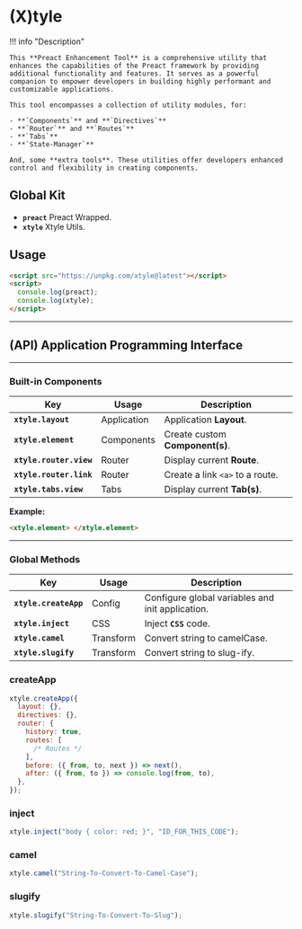# (**X**)tyle

!!! info "Description"

    This **Preact Enhancement Tool** is a comprehensive utility that enhances the capabilities of the Preact framework by providing additional functionality and features. It serves as a powerful companion to empower developers in building highly performant and customizable applications.

    This tool encompasses a collection of utility modules, for:

    - **`Components`** and **`Directives`**
    - **`Router`** and **`Routes`**
    - **`Tabs`**
    - **`State-Manager`**

    And, some **extra tools**. These utilities offer developers enhanced control and flexibility in creating components.

## Global Kit

- **`preact`** Preact Wrapped.
- **`xtyle`** Xtyle Utils.

## Usage

```html
<script src="https://unpkg.com/xtyle@latest"></script>
<script>
  console.log(preact);
  console.log(xtyle);
</script>
```

---

## (API) **A**pplication **P**rogramming **I**nterface

---

### **Built-in** Components

| Key                     | Usage       | Description                     |
| ----------------------- | ----------- | ------------------------------- |
| **`xtyle.layout`**      | Application | Application **Layout**.         |
| **`xtyle.element`**     | Components  | Create custom **Component(s)**. |
| **`xtyle.router.view`** | Router      | Display current **Route**.      |
| **`xtyle.router.link`** | Router      | Create a link `<a>` to a route. |
| **`xtyle.tabs.view`**   | Tabs        | Display current **Tab(s)**.     |

**Example:**

```html
<xtyle.element> </xtyle.element>
```

---

### **Global** Methods

| Key                   | Usage     | Description                                      |
| --------------------- | --------- | ------------------------------------------------ |
| **`xtyle.createApp`** | Config    | Configure global variables and init application. |
| **`xtyle.inject`**    | CSS       | Inject **`CSS`** code.                           |
| **`xtyle.camel`**     | Transform | Convert string to camelCase.                     |
| **`xtyle.slugify`**   | Transform | Convert string to slug-ify.                      |

### createApp

```js
xtyle.createApp({
  layout: {},
  directives: {},
  router: {
    history: true,
    routes: [
      /* Routes */
    ],
    before: ({ from, to, next }) => next(),
    after: ({ from, to }) => console.log(from, to),
  },
});
```

### inject

```js
xtyle.inject("body { color: red; }", "ID_FOR_THIS_CODE");
```

### camel

```js
xtyle.camel("String-To-Convert-To-Camel-Case");
```

### slugify

```js
xtyle.slugify("String-To-Convert-To-Slug");
```
